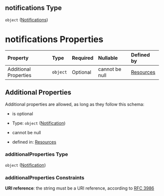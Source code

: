 ## notifications Type

`object` ([Notifications](resources-properties-resources-properties-notifications.md))

# notifications Properties

| Property              | Type     | Required | Nullable       | Defined by                                                                                                                           |
| :-------------------- | :------- | :------- | :------------- | :----------------------------------------------------------------------------------------------------------------------------------- |
| Additional Properties | `object` | Optional | cannot be null | [Resources](definitions-definitions-notification.md "#/properties/Resources/properties/notifications/additionalProperties") |

## Additional Properties

Additional properties are allowed, as long as they follow this schema:



*   is optional

*   Type: `object` ([Notification](definitions-definitions-notification.md))

*   cannot be null

*   defined in: [Resources](definitions-definitions-notification.md "#/properties/Resources/properties/notifications/additionalProperties")

### additionalProperties Type

`object` ([Notification](definitions-definitions-notification.md))

### additionalProperties Constraints

**URI reference**: the string must be a URI reference, according to [RFC 3986](https://tools.ietf.org/html/rfc3986 "check the specification")
